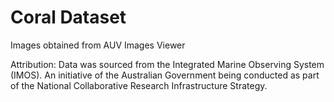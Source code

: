 # Coral Dataset
Images obtained from AUV Images Viewer

Attribution:
Data was sourced from the Integrated Marine Observing System (IMOS). An initiative of the Australian Government being conducted as part of the National Collaborative Research Infrastructure Strategy.
